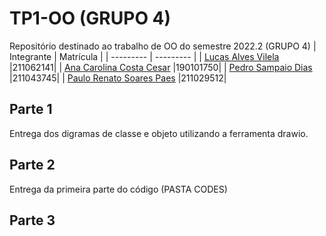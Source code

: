 # TP1-OO (GRUPO 4)
Repositório destinado ao trabalho de OO do semestre 2022.2 (GRUPO 4)
| Integrante | Matrícula |
| --------- | --------- |
| [Lucas Alves Vilela](https://github.com/Lucas-AV) |211062141|
| [Ana Carolina Costa Cesar](https://github.com/CarolCoCe) |190101750|
| [Pedro Sampaio Dias](https://github.com/PedroSampaioDias) |211043745|
| [Paulo Renato Soares Paes](https://github.com/https://github.com/Lizdtre) |211029512|
## Parte 1
Entrega dos digramas de classe e objeto utilizando a ferramenta drawio.
## Parte 2
Entrega da primeira parte do código (PASTA CODES)
## Parte 3
